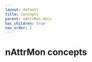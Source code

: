 ```yaml
---
layout: default
title: Concepts
parent: nAttrMon docs
has_children: true
nav_order: 1
---
```


# nAttrMon concepts
